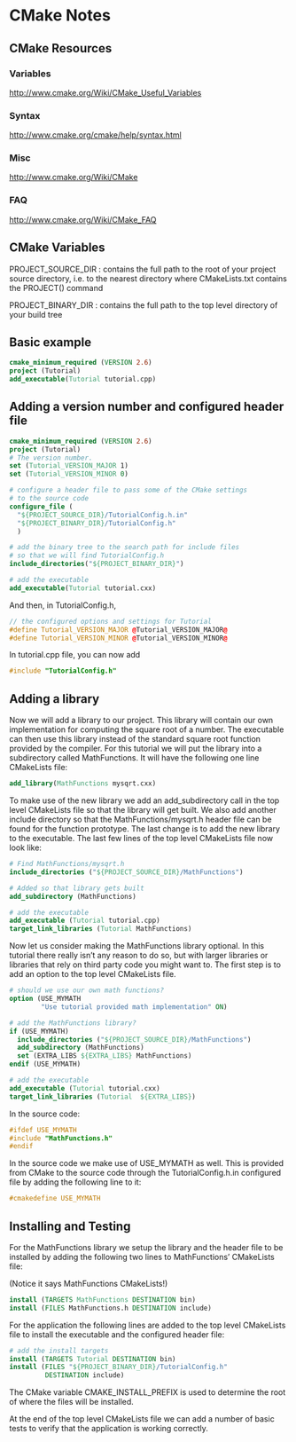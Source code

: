 # CMake Notes
## CMake Resources

### Variables
http://www.cmake.org/Wiki/CMake_Useful_Variables

### Syntax
http://www.cmake.org/cmake/help/syntax.html

### Misc
http://www.cmake.org/Wiki/CMake

### FAQ
http://www.cmake.org/Wiki/CMake_FAQ

## CMake Variables
PROJECT_SOURCE_DIR
: contains the full path to the root of your project source directory, i.e. to
  the nearest directory where CMakeLists.txt contains the PROJECT() command

PROJECT_BINARY_DIR
: contains the full path to the top level directory of your build tree

## Basic example
```cmake
cmake_minimum_required (VERSION 2.6)
project (Tutorial)
add_executable(Tutorial tutorial.cpp)
```

## Adding a version number and configured header file
```cmake
cmake_minimum_required (VERSION 2.6)
project (Tutorial)
# The version number.
set (Tutorial_VERSION_MAJOR 1)
set (Tutorial_VERSION_MINOR 0)

# configure a header file to pass some of the CMake settings
# to the source code
configure_file (
  "${PROJECT_SOURCE_DIR}/TutorialConfig.h.in"
  "${PROJECT_BINARY_DIR}/TutorialConfig.h"
  )

# add the binary tree to the search path for include files
# so that we will find TutorialConfig.h
include_directories("${PROJECT_BINARY_DIR}")

# add the executable
add_executable(Tutorial tutorial.cxx)
```

And then, in TutorialConfig.h,
```cpp
// the configured options and settings for Tutorial
#define Tutorial_VERSION_MAJOR @Tutorial_VERSION_MAJOR@
#define Tutorial_VERSION_MINOR @Tutorial_VERSION_MINOR@
```

In tutorial.cpp file, you can now add
```cpp
#include "TutorialConfig.h"
```

## Adding a library
Now we will add a library to our project. This library will contain our own
implementation for computing the square root of a number. The executable can
then use this library instead of the standard square root function provided by
the compiler. For this tutorial we will put the library into a subdirectory
called MathFunctions. It will have the following one line CMakeLists file:

```cmake
add_library(MathFunctions mysqrt.cxx)
```
To make use of the new library we add an add_subdirectory call in the top level
CMakeLists file so that the library will get built. We also add another include
directory so that the MathFunctions/mysqrt.h header file can be found for the
function prototype. The last change is to add the new library to the executable.
The last few lines of the top level CMakeLists file now look like:

```cmake
# Find MathFunctions/mysqrt.h
include_directories ("${PROJECT_SOURCE_DIR}/MathFunctions")

# Added so that library gets built
add_subdirectory (MathFunctions)

# add the executable
add_executable (Tutorial tutorial.cpp)
target_link_libraries (Tutorial MathFunctions)
```

Now let us consider making the MathFunctions library optional. In this tutorial
there really isn’t any reason to do so, but with larger libraries or libraries
that rely on third party code you might want to. The first step is to add an
option to the top level CMakeLists file.

```cmake
# should we use our own math functions?
option (USE_MYMATH
        "Use tutorial provided math implementation" ON)
```

```cmake
# add the MathFunctions library?
if (USE_MYMATH)
  include_directories ("${PROJECT_SOURCE_DIR}/MathFunctions")
  add_subdirectory (MathFunctions)
  set (EXTRA_LIBS ${EXTRA_LIBS} MathFunctions)
endif (USE_MYMATH)

# add the executable
add_executable (Tutorial tutorial.cxx)
target_link_libraries (Tutorial  ${EXTRA_LIBS})
```

In the source code:
```cpp
#ifdef USE_MYMATH
#include "MathFunctions.h"
#endif
```

In the source code we make use of USE_MYMATH as well. This is provided from
CMake to the source code through the TutorialConfig.h.in configured file by
adding the following line to it:

```cpp
#cmakedefine USE_MYMATH
```

## Installing and Testing

For the MathFunctions library we setup the library and the header file to be
installed by adding the following two lines to MathFunctions’ CMakeLists file:

(Notice it says MathFunctions CMakeLists!)

```cmake
install (TARGETS MathFunctions DESTINATION bin)
install (FILES MathFunctions.h DESTINATION include)
```

For the application the following lines are added to the top level CMakeLists
file to install the executable and the configured header file:

```cmake
# add the install targets
install (TARGETS Tutorial DESTINATION bin)
install (FILES "${PROJECT_BINARY_DIR}/TutorialConfig.h"
         DESTINATION include)
```

The CMake variable CMAKE_INSTALL_PREFIX is used to determine the root of where
the files will be installed.

At the end of the top level CMakeLists file we can add a number of basic tests
to verify that the application is working correctly.
